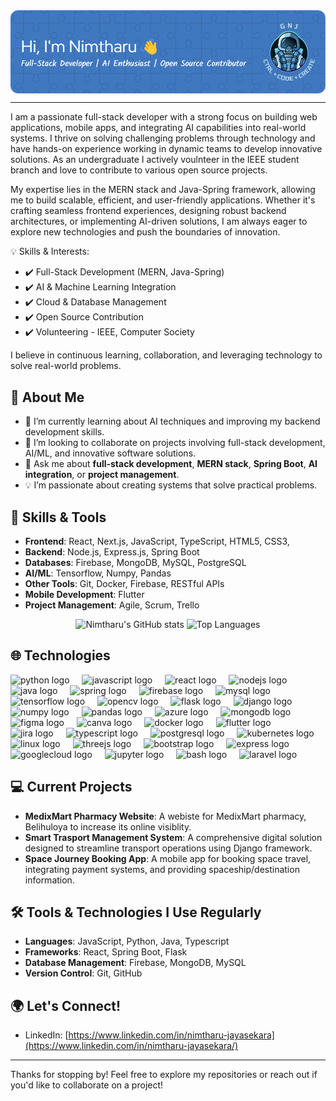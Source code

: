 <img width=1000 align="center" src="./gnj-github-header-image.png" />

---
I am a passionate full-stack developer with a strong focus on building web applications, mobile apps, and integrating AI capabilities into real-world systems. I thrive on solving challenging problems through technology and have hands-on experience working in dynamic teams to develop innovative solutions. As an undergraduate I actively voulnteer in the IEEE student branch and love to contribute to various open source projects.

My expertise lies in the MERN stack and Java-Spring framework, allowing me to build scalable, efficient, and user-friendly applications. Whether it's crafting seamless frontend experiences, designing robust backend architectures, or implementing AI-driven solutions, I am always eager to explore new technologies and push the boundaries of innovation.

💡 Skills & Interests:
- ✔️ Full-Stack Development (MERN, Java-Spring)
- ✔️ AI & Machine Learning Integration
- ✔️ Cloud & Database Management
- ✔️ Open Source Contribution
- ✔️ Volunteering - IEEE, Computer Society

I believe in continuous learning, collaboration, and leveraging technology to solve real-world problems.

## 🚀 About Me

- 🌱 I’m currently learning about AI techniques and improving my backend development skills.
- 👯 I’m looking to collaborate on projects involving full-stack development, AI/ML, and innovative software solutions.
- 💬 Ask me about **full-stack development**, **MERN stack**, **Spring Boot**, **AI integration**, or **project management**.
- 💡 I’m passionate about creating systems that solve practical problems.

## 🔧 Skills & Tools

- **Frontend**: React, Next.js, JavaScript, TypeScript, HTML5, CSS3,
- **Backend**: Node.js, Express.js, Spring Boot
- **Databases**: Firebase, MongoDB, MySQL, PostgreSQL
- **AI/ML**: Tensorflow, Numpy, Pandas
- **Other Tools**: Git, Docker, Firebase, RESTful APIs
- **Mobile Development**: Flutter
- **Project Management**: Agile, Scrum, Trello

<p align="center">
  <img src="https://github-readme-stats.vercel.app/api?username=gnjayasekara&show_icons=true&theme=algolia" alt="Nimtharu's GitHub stats"/>

  <img src="https://github-readme-stats.vercel.app/api/top-langs/?username=gnjayasekara&langs_count=4&layout=donut&hide=astro&theme=algolia" alt="Top Languages"/>
</p>

## 🌐 Technologies

<div align="left">
  <img src="https://cdn.jsdelivr.net/gh/devicons/devicon/icons/python/python-original.svg" height="40" alt="python logo"  />
  <img width="12" />
  <img src="https://cdn.jsdelivr.net/gh/devicons/devicon/icons/javascript/javascript-original.svg" height="40" alt="javascript logo"  />
  <img width="12" />
  <img src="https://cdn.jsdelivr.net/gh/devicons/devicon/icons/react/react-original.svg" height="40" alt="react logo"  />
  <img width="12" />
  <img src="https://cdn.jsdelivr.net/gh/devicons/devicon/icons/nodejs/nodejs-original.svg" height="40" alt="nodejs logo"  />
  <img width="12" />
  <img src="https://cdn.jsdelivr.net/gh/devicons/devicon/icons/java/java-original.svg" height="40" alt="java logo"  />
  <img width="12" />
  <img src="https://cdn.jsdelivr.net/gh/devicons/devicon/icons/spring/spring-original.svg" height="40" alt="spring logo"  />
  <img width="12" />
  <img src="https://cdn.jsdelivr.net/gh/devicons/devicon/icons/firebase/firebase-plain.svg" height="40" alt="firebase logo"  />
  <img width="12" />
  <img src="https://cdn.jsdelivr.net/gh/devicons/devicon/icons/mysql/mysql-original.svg" height="40" alt="mysql logo"  />
  <img width="12" />
  <img src="https://cdn.jsdelivr.net/gh/devicons/devicon/icons/tensorflow/tensorflow-original.svg" height="40" alt="tensorflow logo"  />
  <img width="12" />
  <img src="https://cdn.jsdelivr.net/gh/devicons/devicon/icons/opencv/opencv-original.svg" height="40" alt="opencv logo"  />
  <img width="12" />
  <img src="https://skillicons.dev/icons?i=flask" height="40" alt="flask logo"  />
  <img width="12" />
  <img src="https://skillicons.dev/icons?i=django" height="40" alt="django logo"  />
  <img width="12" />
  <img src="https://cdn.jsdelivr.net/gh/devicons/devicon/icons/numpy/numpy-original.svg" height="40" alt="numpy logo"  />
  <img width="12" />
  <img src="https://cdn.jsdelivr.net/gh/devicons/devicon/icons/pandas/pandas-original.svg" height="40" alt="pandas logo"  />
  <img width="12" />
  <img src="https://cdn.jsdelivr.net/gh/devicons/devicon/icons/azure/azure-original.svg" height="40" alt="azure logo"  />
  <img width="12" />
  <img src="https://cdn.jsdelivr.net/gh/devicons/devicon/icons/mongodb/mongodb-original.svg" height="40" alt="mongodb logo"  />
  <img width="12" />
  <img src="https://cdn.jsdelivr.net/gh/devicons/devicon/icons/figma/figma-original.svg" height="40" alt="figma logo"  />
  <img width="12" />
  <img src="https://cdn.jsdelivr.net/gh/devicons/devicon/icons/canva/canva-original.svg" height="40" alt="canva logo"  />
  <img width="12" />
  <img src="https://cdn.jsdelivr.net/gh/devicons/devicon/icons/docker/docker-original.svg" height="40" alt="docker logo"  />
  <img width="12" />
  <img src="https://cdn.jsdelivr.net/gh/devicons/devicon/icons/flutter/flutter-original.svg" height="40" alt="flutter logo"  />
  <img width="12" />
  <img src="https://cdn.jsdelivr.net/gh/devicons/devicon/icons/jira/jira-original.svg" height="40" alt="jira logo"  />
  <img width="12" />
  <img src="https://cdn.jsdelivr.net/gh/devicons/devicon/icons/typescript/typescript-original.svg" height="40" alt="typescript logo"  />
  <img width="12" />
  <img src="https://cdn.jsdelivr.net/gh/devicons/devicon/icons/postgresql/postgresql-original.svg" height="40" alt="postgresql logo"  />
  <img width="12" />
  <img src="https://cdn.jsdelivr.net/gh/devicons/devicon/icons/kubernetes/kubernetes-plain.svg" height="40" alt="kubernetes logo"  />
  <img width="12" />
  <img src="https://cdn.jsdelivr.net/gh/devicons/devicon/icons/linux/linux-original.svg" height="40" alt="linux logo"  />
  <img width="12" />
  <img src="https://skillicons.dev/icons?i=threejs" height="40" alt="threejs logo"  />
  <img width="12" />
  <img src="https://cdn.jsdelivr.net/gh/devicons/devicon/icons/bootstrap/bootstrap-original.svg" height="40" alt="bootstrap logo"  />
  <img width="12" />
  <img src="https://skillicons.dev/icons?i=express" height="40" alt="express logo"  />
  <img width="12" />
  <img src="https://cdn.jsdelivr.net/gh/devicons/devicon/icons/googlecloud/googlecloud-original.svg" height="40" alt="googlecloud logo"  />
  <img width="12" />
  <img src="https://cdn.jsdelivr.net/gh/devicons/devicon/icons/jupyter/jupyter-original.svg" height="40" alt="jupyter logo"  />
  <img width="12" />
  <img src="https://cdn.simpleicons.org/gnubash/4EAA25" height="40" alt="bash logo"  />
  <img width="12" />
  <img src="https://cdn.jsdelivr.net/gh/devicons/devicon/icons/laravel/laravel-original.svg" height="40" alt="laravel logo"  />
</div>

###

## 💻 Current Projects

- **MedixMart Pharmacy Website**: A webiste for MedixMart pharmacy, Belihuloya to increase its online visiblity.
- **Smart Trasport Management System**: A comprehensive digital solution designed to streamline transport operations using Django framework.
- **Space Journey Booking App**: A mobile app for booking space travel, integrating payment systems, and providing spaceship/destination information.

## 🛠️ Tools & Technologies I Use Regularly

- **Languages**: JavaScript, Python, Java, Typescript
- **Frameworks**: React, Spring Boot, Flask
- **Database Management**: Firebase, MongoDB, MySQL
- **Version Control**: Git, GitHub

## 🌍 Let's Connect!

- LinkedIn: [https://www.linkedin.com/in/nimtharu-jayasekara](https://www.linkedin.com/in/nimtharu-jayasekara/)

---

Thanks for stopping by! Feel free to explore my repositories or reach out if you'd like to collaborate on a project!

